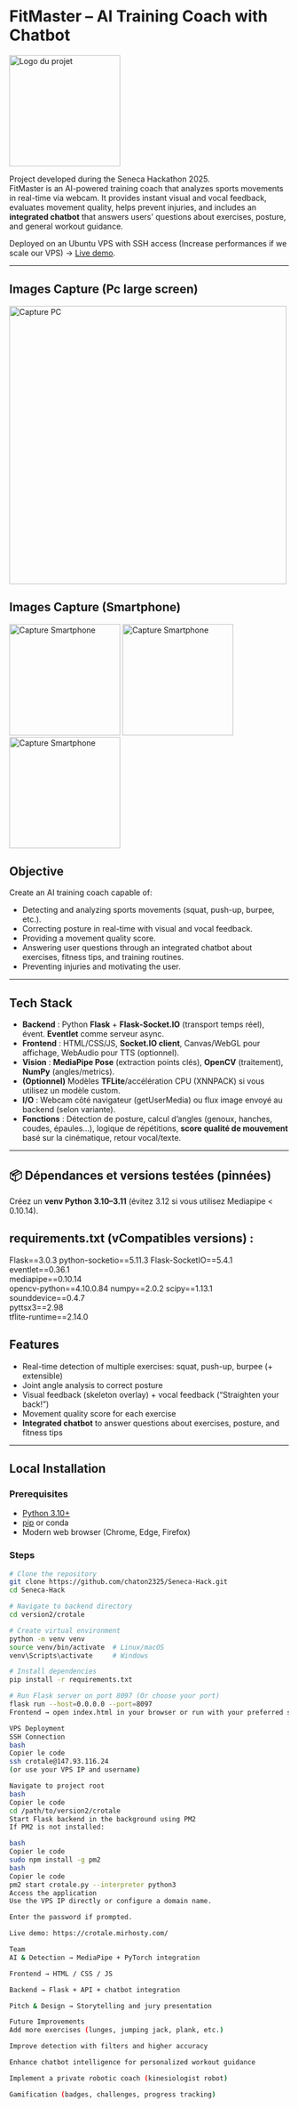 # FitMaster – AI Training Coach with Chatbot

<img src="https://crotale.mirhosty.com/static/Fitmaster-logo.png" alt="Logo du projet" width="200"/>

Project developed during the Seneca Hackathon 2025.  
FitMaster is an AI-powered training coach that analyzes sports movements in real-time via webcam. It provides instant visual and vocal feedback, evaluates movement quality, helps prevent injuries, and includes an **integrated chatbot** that answers users' questions about exercises, posture, and general workout guidance.  

Deployed on an Ubuntu VPS with SSH access (Increase performances if we scale our VPS) → [Live demo](https://crotale.mirhosty.com/).

---

## Images Capture (Pc large screen)
<img src="https://crotale.mirhosty.com/static/image1.png" alt="Capture PC" width="500"/>

## Images Capture (Smartphone)
<img src="https://crotale.mirhosty.com/static/image2.jpg" alt="Capture Smartphone" width="200"/>
<img src="https://crotale.mirhosty.com/static/image3.jpg" alt="Capture Smartphone" width="200"/>
<img src="https://crotale.mirhosty.com/static/image4.jpg" alt="Capture Smartphone" width="200"/>


## Objective

Create an AI training coach capable of:  
- Detecting and analyzing sports movements (squat, push-up, burpee, etc.).  
- Correcting posture in real-time with visual and vocal feedback.  
- Providing a movement quality score.  
- Answering user questions through an integrated chatbot about exercises, fitness tips, and training routines.  
- Preventing injuries and motivating the user.  

---

## Tech Stack


- **Backend** : Python **Flask** + **Flask‑Socket.IO** (transport temps réel), évent. **Eventlet** comme serveur async.
- **Frontend** : HTML/CSS/JS, **Socket.IO client**, Canvas/WebGL pour affichage, WebAudio pour TTS (optionnel).
- **Vision** : **MediaPipe Pose** (extraction points clés), **OpenCV** (traitement), **NumPy** (angles/metrics).
- **(Optionnel)** Modèles **TFLite**/accélération CPU (XNNPACK) si vous utilisez un modèle custom.
- **I/O** : Webcam côté navigateur (getUserMedia) ou flux image envoyé au backend (selon variante).
- **Fonctions** : Détection de posture, calcul d’angles (genoux, hanches, coudes, épaules…), logique de répétitions, **score qualité de mouvement** basé sur la cinématique, retour vocal/texte.

---

## 📦 Dépendances et versions testées (pinnées)

Créez un **venv Python 3.10–3.11** (évitez 3.12 si vous utilisez Mediapipe < 0.10.14).

## requirements.txt (vCompatibles versions) :
Flask==3.0.3
python-socketio==5.11.3
Flask-SocketIO==5.4.1
eventlet==0.36.1         
mediapipe==0.10.14       
opencv-python==4.10.0.84
numpy==2.0.2
scipy==1.13.1            
sounddevice==0.4.7       
pyttsx3==2.98            
tflite-runtime==2.14.0 

## Features

- Real-time detection of multiple exercises: squat, push-up, burpee (+ extensible)  
- Joint angle analysis to correct posture  
- Visual feedback (skeleton overlay) + vocal feedback (“Straighten your back!”)  
- Movement quality score for each exercise  
- **Integrated chatbot** to answer questions about exercises, posture, and fitness tips  

---

## Local Installation

### Prerequisites
- [Python 3.10+](https://www.python.org/downloads/)  
- [pip](https://pip.pypa.io/en/stable/) or conda  
- Modern web browser (Chrome, Edge, Firefox)  

### Steps
```bash
# Clone the repository
git clone https://github.com/chaton2325/Seneca-Hack.git
cd Seneca-Hack

# Navigate to backend directory
cd version2/crotale

# Create virtual environment
python -m venv venv
source venv/bin/activate  # Linux/macOS
venv\Scripts\activate     # Windows

# Install dependencies
pip install -r requirements.txt

# Run Flask server on port 8097 (Or choose your port)
flask run --host=0.0.0.0 --port=8097
Frontend → open index.html in your browser or run with your preferred server.

VPS Deployment
SSH Connection
bash
Copier le code
ssh crotale@147.93.116.24
(or use your VPS IP and username)

Navigate to project root
bash
Copier le code
cd /path/to/version2/crotale
Start Flask backend in the background using PM2
If PM2 is not installed:

bash
Copier le code
sudo npm install -g pm2
bash
Copier le code
pm2 start crotale.py --interpreter python3
Access the application
Use the VPS IP directly or configure a domain name.

Enter the password if prompted.

Live demo: https://crotale.mirhosty.com/

Team
AI & Detection → MediaPipe + PyTorch integration

Frontend → HTML / CSS / JS

Backend → Flask + API + chatbot integration

Pitch & Design → Storytelling and jury presentation

Future Improvements
Add more exercises (lunges, jumping jack, plank, etc.)

Improve detection with filters and higher accuracy

Enhance chatbot intelligence for personalized workout guidance

Implement a private robotic coach (kinesiologist robot)

Gamification (badges, challenges, progress tracking)

